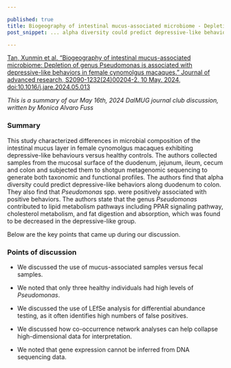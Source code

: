 ```yaml
---

published: true
title: Biogeography of intestinal mucus-associated microbiome - Depletion of genus Pseudomonas is associated with depressive-like behaviors in female cynomolgus macaques
post_snippet: ... alpha diversity could predict depressive-like behaviors ... _Pseudomonas_ spp. were positively associated with positive behaviors ... contributed to lipid metabolism pathways ...

---
```


[Tan, Xunmin et al. “Biogeography of intestinal mucus-associated microbiome: Depletion of genus Pseudomonas is associated with depressive-like behaviors in female cynomolgus macaques.” Journal of advanced research, S2090-1232(24)00204-2. 10 May. 2024, doi:10.1016/j.jare.2024.05.013](https://www.sciencedirect.com/science/article/pii/S2090123224002042?dgcid=rss_sd_all#b0155)

_This is a summary of our May 16th, 2024 DalMUG journal club discussion, written by Monica Alvaro Fuss_

### Summary

This study characterized differences in microbial composition of the intestinal mucus layer in female cynomolgus macaques exhibiting depressive-like behaviours versus healthy controls. The authors collected samples from the mucosal surface of the duodenum, jejunum, ileum, cecum and colon and subjected them to shotgun metagenomic sequencing to generate both taxonomic and functional profiles. The authors find that alpha diversity could predict depressive-like behaviors along duodenum to colon. They also find that _Pseudomonas_ spp. were positively associated with positive behaviors. The authors state that the genus _Pseudomonas_ contributed to lipid metabolism pathways including PPAR signaling pathway, cholesterol metabolism, and fat digestion and absorption, which was found to be decreased in the depressive-like group.

Below are the key points that came up during our discussion.

### Points of discussion

- We discussed the use of mucus-associated samples versus fecal samples. 

- We noted that only three healthy individuals had high levels of _Pseudomonas_. 

- We discussed the use of LEfSe analysis for differential abundance testing, as it often identifies high numbers of false positives. 

- We discussed how co-occurrence network analyses can help collapse high-dimensional data for interpretation.

- We noted that gene expression cannot be inferred from DNA sequencing data.
